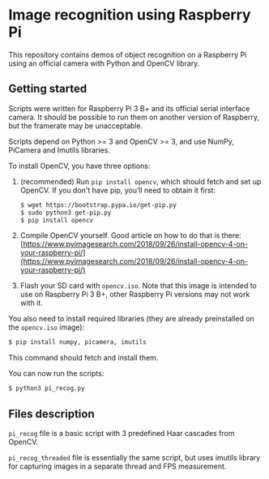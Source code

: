# Image recognition using Raspberry Pi

This repository contains demos of object recognition on a Raspberry Pi using an official camera with Python and OpenCV library. 

## Getting started

Scripts were written for Raspberry Pi 3 B+ and its official serial interface camera. It should be possible to run them on another version of Raspberry, but the framerate may be unacceptable. 

Scripts depend on Python >= 3 and OpenCV >= 3, and use NumPy, PiCamera and Imutils libraries.  

To install OpenCV, you have three options:

1. (recommended) Run `pip install opencv`, which should fetch and set up OpenCV. If you don't have pip, you’ll need to obtain it first:

   ```bash
   $ wget https://bootstrap.pypa.io/get-pip.py
   $ sudo python3 get-pip.py
   $ pip install opencv
   ```

2. Compile OpenCV yourself. Good article on how to do that is there:  [https://www.pyimagesearch.com/2018/09/26/install-opencv-4-on-your-raspberry-pi/](https://www.pyimagesearch.com/2018/09/26/install-opencv-4-on-your-raspberry-pi/)

3. Flash your SD card with `opencv.iso`. Note that this image is intended to use on Raspberry Pi 3 B+, other Raspberry Pi versions may not work with it. 

You also need to install required libraries (they are already preinstalled on the  `opencv.iso` image):

```bash
$ pip install numpy, picamera, imutils
```

This command should fetch and install them. 

You can now run the scripts:

```bash
$ python3 pi_recog.py
```



## Files description

`pi_recog` file is a basic script with 3 predefined Haar cascades from OpenCV.

`pi_recog_threaded` file is essentially the same script, but uses imutils library for capturing images in a separate thread and FPS measurement. 

